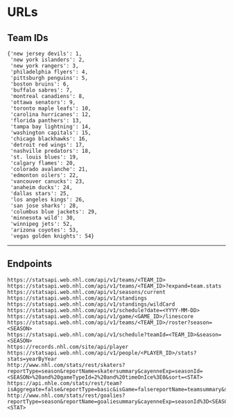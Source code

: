 # URLs

## Team IDs

    {'new jersey devils': 1,
     'new york islanders': 2,
     'new york rangers': 3,
     'philadelphia flyers': 4,
     'pittsburgh penguins': 5,
     'boston bruins': 6,
     'buffalo sabres': 7,
     'montreal canadiens': 8,
     'ottawa senators': 9,
     'toronto maple leafs': 10,
     'carolina hurricanes': 12,
     'florida panthers': 13,
     'tampa bay lightning': 14,
     'washington capitals': 15,
     'chicago blackhawks': 16,
     'detroit red wings': 17,
     'nashville predators': 18,
     'st. louis blues': 19,
     'calgary flames': 20,
     'colorado avalanche': 21,
     'edmonton oilers': 22,
     'vancouver canucks': 23,
     'anaheim ducks': 24,
     'dallas stars': 25,
     'los angeles kings': 26,
     'san jose sharks': 28,
     'columbus blue jackets': 29,
     'minnesota wild': 30,
     'winnipeg jets': 52,
     'arizona coyotes': 53,
     'vegas golden knights': 54}

---

## Endpoints

    https://statsapi.web.nhl.com/api/v1/teams/<TEAM_ID>
    https://statsapi.web.nhl.com/api/v1/teams/<TEAM_ID>?expand=team.stats
    https://statsapi.web.nhl.com/api/v1/seasons/current
    https://statsapi.web.nhl.com/api/v1/standings
    https://statsapi.web.nhl.com/api/v1/standings/wildCard
    https://statsapi.web.nhl.com/api/v1/schedule?date=<YYYY-MM-DD>
    https://statsapi.web.nhl.com/api/v1/game/<GAME_ID>/linescore
    https://statsapi.web.nhl.com/api/v1/teams/<TEAM_ID>/roster?season=<SEASON>
    https://statsapi.web.nhl.com/api/v1/schedule?teamId=<TEAM_ID>&season=<SEASON>
    https://records.nhl.com/site/api/player
    https://statsapi.web.nhl.com/api/v1/people/<PLAYER_ID>/stats?stats=yearByYear
    http://www.nhl.com/stats/rest/skaters?reportType=season&reportName=skatersummary&cayenneExp=seasonId=<SEASON>%20and%20gameTypeId=2%20and%20timeOnIce%3E0&sort=<STAT>
    https://api.nhle.com/stats/rest/team?isAggregate=false&reportType=basic&isGame=falsereportName=teamsummary&sort=%7B%22property%22%3A+%22<STAT>%22%2C+%22direction%22%3A+%22DESC%22%7D&cayenneExp=leagueId%3D133+and+gameTypeId%3D2+and+seasonId%3E%3D<SEASON>+and+seasonId%3C%3D<SEASON>
    http://www.nhl.com/stats/rest/goalies?reportType=season&reportName=goaliesummary&cayenneExp=seasonId%3D<SEASON>+and+gameTypeId%3D2+and+timeOnIce%3E25200&sort=<STAT>
